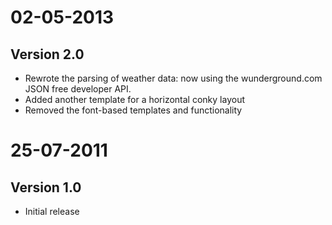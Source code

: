 02-05-2013
==========

Version 2.0
-------------
- Rewrote the parsing of weather data: now using the wunderground.com JSON free developer API. 
- Added another template for a horizontal conky layout
- Removed the font-based templates and functionality

25-07-2011
==========

Version 1.0
-------------
- Initial release
